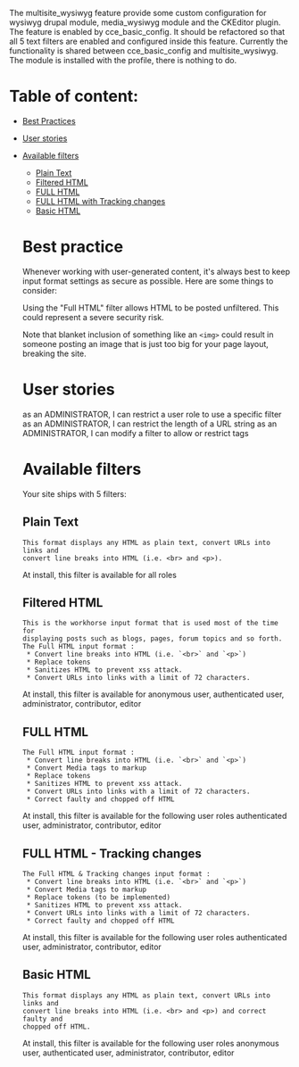 The multisite_wysiwyg feature provide some custom configuration for wysiwyg 
drupal module, media_wysiwyg module and the CKEditor plugin.
The feature is enabled by cce_basic_config.
It should be refactored so that all 5 text filters are enabled and configured
inside this feature. Currently the functionality is shared between 
cce_basic_config and multisite_wysiwyg. 
The module is installed with the profile, there is nothing to do.

Table of content:
=================
- [Best Practices](#best-practice)
- [User stories](#user-stories)
- [Available filters](#available-filters)
  - [Plain Text](#plain-text)
  - [Filtered HTML](#filtered-html)
  - [FULL HTML](#full-html)
  - [FULL HTML with Tracking changes](#full-html-with-tracking-changes)
  - [Basic HTML](#basic-html)
  
  # Best practice
  Whenever working with user-generated content, it's always best to keep input 
  format settings as secure as possible. Here are some things to consider:
  
  Using the "Full HTML" filter allows HTML to be posted unfiltered. This could 
  represent a severe security risk.
  
  Note that blanket inclusion of something like an `<img>` could result in 
  someone posting an image that is just too big for your page layout, breaking 
  the site.

  # User stories
  
  as an ADMINISTRATOR, I can restrict a user role to use a specific filter
  as an ADMINISTRATOR, I can restrict the length of a URL string
  as an ADMINISTRATOR, I can modify a filter to allow or restrict tags
  
  # Available filters
  
  Your site ships with 5 filters:
  
  ## Plain Text
      This format displays any HTML as plain text, convert URLs into links and 
      convert line breaks into HTML (i.e. <br> and <p>).
     At install, this filter is available for all roles
  
  ## Filtered HTML
      This is the workhorse input format that is used most of the time for 
      displaying posts such as blogs, pages, forum topics and so forth.
      The Full HTML input format :
       * Convert line breaks into HTML (i.e. `<br>` and `<p>`)
       * Replace tokens
       * Sanitizes HTML to prevent xss attack. 
       * Convert URLs into links with a limit of 72 characters.
     At install, this filter is available for anonymous user, authenticated 
     user, administrator, contributor, editor
  
  ##  FULL HTML
      The Full HTML input format :
       * Convert line breaks into HTML (i.e. `<br>` and `<p>`)
       * Convert Media tags to markup
       * Replace tokens
       * Sanitizes HTML to prevent xss attack. 
       * Convert URLs into links with a limit of 72 characters.
       * Correct faulty and chopped off HTML
     At install, this filter is available for the following user roles 
     authenticated user, administrator, contributor, editor
 
  ##  FULL HTML - Tracking changes
      The Full HTML & Tracking changes input format :
       * Convert line breaks into HTML (i.e. `<br>` and `<p>`)
       * Convert Media tags to markup
       * Replace tokens (to be implemented)
       * Sanitizes HTML to prevent xss attack. 
       * Convert URLs into links with a limit of 72 characters.
       * Correct faulty and chopped off HTML
     At install, this filter is available for the following user roles 
     authenticated user, administrator, contributor, editor
   
  ## Basic HTML
      This format displays any HTML as plain text, convert URLs into links and 
      convert line breaks into HTML (i.e. <br> and <p>) and correct faulty and 
      chopped off HTML.
     At install, this filter is available for the following user roles 
     anonymous user, authenticated user, administrator, contributor, editor
  